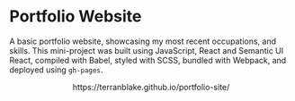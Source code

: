 # Portfolio Website
A basic portfolio website, showcasing my most recent occupations, and skills. This mini-project was built using JavaScript, React and Semantic UI React, compiled with Babel, styled with SCSS, bundled with Webpack, and deployed using `gh-pages`.

<p style="text-align: center;">https://terranblake.github.io/portfolio-site/</p>